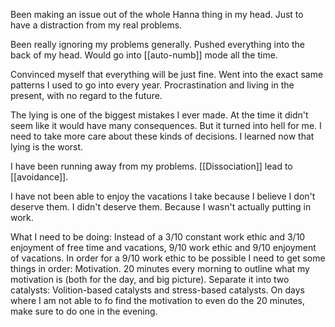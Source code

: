 Been making an issue out of the whole Hanna thing in my head. Just to have a distraction from my real problems.

Been really ignoring my problems generally. Pushed everything into the back of my head. Would go into [[auto-numb]] mode all the time.

Convinced myself that everything will be just fine. Went into the exact same patterns I used to go into every year. Procrastination and living in the present, with no regard to the future.

The lying is one of the biggest mistakes I ever made. At the time it didn't seem like it would have many consequences. But it turned into hell for me.
I need to take more care about these kinds of decisions.
I learned now that lying is the worst.

I have been running away from my problems.
[[Dissociation]] lead to [[avoidance]].

I have not been able to enjoy the vacations I take because I believe I don't deserve them. I didn't deserve them. Because I wasn't actually putting in work. 

What I need to be doing:
Instead of a 3/10 constant work ethic and 3/10 enjoyment of free time and vacations, 9/10 work ethic and 9/10 enjoyment of vacations.
In order for a 9/10 work ethic to be possible I need to get some things in order:
Motivation. 20 minutes every morning to outline what my motivation is (both for the day, and big picture). Separate it into two catalysts: Volition-based catalysts and stress-based catalysts.
On days where I am not able to fo find the motivation to even do the 20 minutes, make sure to do one in the evening.